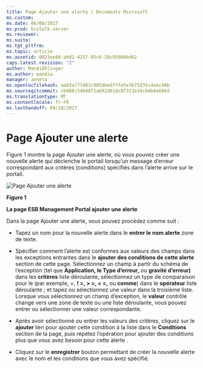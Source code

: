 ```yaml
---
title: Page Ajouter une alerte | Documents Microsoft
ms.custom: 
ms.date: 06/08/2017
ms.prod: biztalk-server
ms.reviewer: 
ms.suite: 
ms.tgt_pltfrm: 
ms.topic: article
ms.assetid: 0023ee8d-a0d1-4257-95c6-38c95060bd62
caps.latest.revision: "2"
author: MandiOhlinger
ms.author: mandia
manager: anneta
ms.openlocfilehash: aa93a777481c905dbedfffe5e7675335c4aec40b
ms.sourcegitcommit: cb908c540d8f1a692d01dc8f313e16cb4b4e696d
ms.translationtype: MT
ms.contentlocale: fr-FR
ms.lasthandoff: 09/20/2017
---
```

# <a name="add-alert-page"></a>Page Ajouter une alerte
Figure 1 montre la page Ajouter une alerte, où vous pouvez créer une nouvelle alerte qui déclenche le portail lorsqu’un message d’erreur correspondant aux critères (conditions) spécifiés dans l’alerte arrive sur le portail.  
  
 ![Page Ajouter une alerte](../esb-toolkit/media/ch8-addalertpage.gif "Ch8-AddAlertPage")  
  
 **Figure 1**  
  
 **La page ESB Management Portal ajouter une alerte**  
  
 Dans la page Ajouter une alerte, vous pouvez procédez comme suit :  
  
-   Tapez un nom pour la nouvelle alerte dans le **entrer le nom alerte** zone de texte.  
  
-   Spécifier comment l’alerte est conformes aux valeurs des champs dans les exceptions entrantes dans le **ajouter des conditions de cette alerte** section de cette page. Sélectionnez un champ à partir du schéma de l’exception (tel que **Application, le Type d’erreur,** ou **gravité d’erreur)** dans les **critères** liste déroulante, sélectionnez un type de comparaison pour le (par exemple, =, **! =, > =, < =,** ou **comme**) dans le **opérateur** liste déroulante ; et tapez ou sélectionnez une valeur dans la troisième liste. Lorsque vous sélectionnez un champ d’exception, le **valeur** contrôle change vers une zone de texte ou une liste déroulante, vous pouvez entrer ou sélectionner une valeur correspondante.  
  
-   Après avoir sélectionné ou entrer les valeurs des critères, cliquez sur le **ajouter** lien pour ajouter cette condition à la liste dans le **Conditions** section de la page, puis répétez l’opération pour ajouter des conditions plus que vous avez besoin pour cette alerte .  
  
-   Cliquez sur le **enregistrer** bouton permettant de créer la nouvelle alerte avec le nom et les conditions que vous avez spécifié.